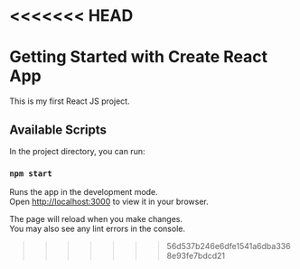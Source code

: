 <<<<<<< HEAD
=======
# Getting Started with Create React App

This is my first React JS project.

## Available Scripts

In the project directory, you can run:

### `npm start`

Runs the app in the development mode.\
Open [http://localhost:3000](http://localhost:3000) to view it in your browser.

The page will reload when you make changes.\
You may also see any lint errors in the console.
>>>>>>> 56d537b246e6dfe1541a6dba3368e93fe7bdcd21
